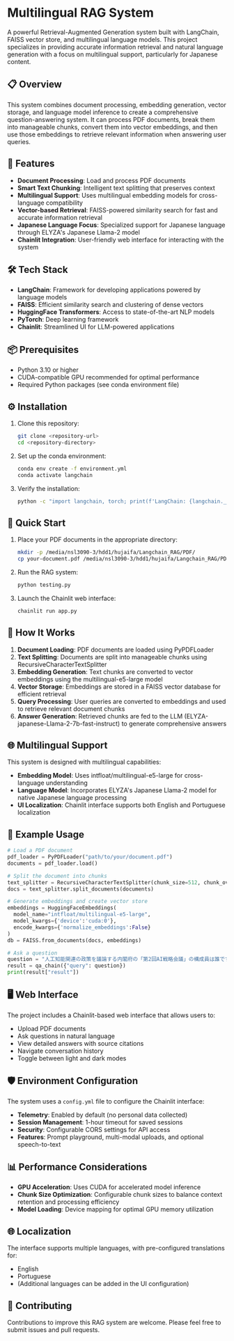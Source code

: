 # Multilingual RAG System

A powerful Retrieval-Augmented Generation system built with LangChain, FAISS vector store, and multilingual language models. This project specializes in providing accurate information retrieval and natural language generation with a focus on multilingual support, particularly for Japanese content.

## 📋 Overview

This system combines document processing, embedding generation, vector storage, and language model inference to create a comprehensive question-answering system. It can process PDF documents, break them into manageable chunks, convert them into vector embeddings, and then use those embeddings to retrieve relevant information when answering user queries.

## 🚀 Features

- **Document Processing**: Load and process PDF documents
- **Smart Text Chunking**: Intelligent text splitting that preserves context
- **Multilingual Support**: Uses multilingual embedding models for cross-language compatibility
- **Vector-based Retrieval**: FAISS-powered similarity search for fast and accurate information retrieval
- **Japanese Language Focus**: Specialized support for Japanese language through ELYZA's Japanese Llama-2 model
- **Chainlit Integration**: User-friendly web interface for interacting with the system

## 🛠️ Tech Stack

- **LangChain**: Framework for developing applications powered by language models
- **FAISS**: Efficient similarity search and clustering of dense vectors
- **HuggingFace Transformers**: Access to state-of-the-art NLP models
- **PyTorch**: Deep learning framework
- **Chainlit**: Streamlined UI for LLM-powered applications

## 📦 Prerequisites

- Python 3.10 or higher
- CUDA-compatible GPU recommended for optimal performance
- Required Python packages (see conda environment file)

## ⚙️ Installation

1. Clone this repository:
   ```bash
   git clone <repository-url>
   cd <repository-directory>
   ```

2. Set up the conda environment:
   ```bash
   conda env create -f environment.yml
   conda activate langchain
   ```

3. Verify the installation:
   ```bash
   python -c "import langchain, torch; print(f'LangChain: {langchain.__version__}, PyTorch: {torch.__version__}, CUDA available: {torch.cuda.is_available()}')"
   ```

## 🚀 Quick Start

1. Place your PDF documents in the appropriate directory:
   ```bash
   mkdir -p /media/nsl3090-3/hdd1/hujaifa/Langchain_RAG/PDF/
   cp your-document.pdf /media/nsl3090-3/hdd1/hujaifa/Langchain_RAG/PDF/
   ```

2. Run the RAG system:
   ```bash
   python testing.py
   ```

3. Launch the Chainlit web interface:
   ```bash
   chainlit run app.py
   ```

## 🧩 How It Works

1. **Document Loading**: PDF documents are loaded using PyPDFLoader
2. **Text Splitting**: Documents are split into manageable chunks using RecursiveCharacterTextSplitter
3. **Embedding Generation**: Text chunks are converted to vector embeddings using the multilingual-e5-large model
4. **Vector Storage**: Embeddings are stored in a FAISS vector database for efficient retrieval
5. **Query Processing**: User queries are converted to embeddings and used to retrieve relevant document chunks
6. **Answer Generation**: Retrieved chunks are fed to the LLM (ELYZA-japanese-Llama-2-7b-fast-instruct) to generate comprehensive answers

## 🌐 Multilingual Support

This system is designed with multilingual capabilities:

- **Embedding Model**: Uses intfloat/multilingual-e5-large for cross-language understanding
- **Language Model**: Incorporates ELYZA's Japanese Llama-2 model for native Japanese language processing
- **UI Localization**: Chainlit interface supports both English and Portuguese localization

## 📝 Example Usage

```python
# Load a PDF document
pdf_loader = PyPDFLoader("path/to/your/document.pdf")
documents = pdf_loader.load()

# Split the document into chunks
text_splitter = RecursiveCharacterTextSplitter(chunk_size=512, chunk_overlap=20, separators='\n\n\n')
docs = text_splitter.split_documents(documents)

# Generate embeddings and create vector store
embeddings = HuggingFaceEmbeddings(
  model_name="intfloat/multilingual-e5-large",  
  model_kwargs={'device':'cuda:0'},
  encode_kwargs={'normalize_embeddings':False}
)
db = FAISS.from_documents(docs, embeddings)

# Ask a question
question = "人工知能関連の政策を議論する内閣府の「第2回AI戦略会議」の構成員は誰ですか？"
result = qa_chain({"query": question})
print(result["result"])
```

## 🖥️ Web Interface

The project includes a Chainlit-based web interface that allows users to:

- Upload PDF documents
- Ask questions in natural language
- View detailed answers with source citations
- Navigate conversation history
- Toggle between light and dark modes

## 🛡️ Environment Configuration

The system uses a `config.yml` file to configure the Chainlit interface:

- **Telemetry**: Enabled by default (no personal data collected)
- **Session Management**: 1-hour timeout for saved sessions
- **Security**: Configurable CORS settings for API access
- **Features**: Prompt playground, multi-modal uploads, and optional speech-to-text

## 📊 Performance Considerations

- **GPU Acceleration**: Uses CUDA for accelerated model inference
- **Chunk Size Optimization**: Configurable chunk sizes to balance context retention and processing efficiency
- **Model Loading**: Device mapping for optimal GPU memory utilization

## 🌐 Localization

The interface supports multiple languages, with pre-configured translations for:
- English
- Portuguese
- (Additional languages can be added in the UI configuration)

## 🤝 Contributing

Contributions to improve this RAG system are welcome. Please feel free to submit issues and pull requests.

